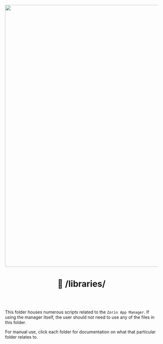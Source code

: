 <p align="center"><img src="https://raw.githubusercontent.com/Aetherinox/zorin-app-manager/main/docs/images/readme/banner.jpg" width="860"></p>

<h1 align="center"><b>📁 /libraries/</b></h1>

<br />
<br />

This folder houses numerous scripts related to the `Zorin App Manager`. If using the manager itself, the user should not need to use any of the files in this folder.

For manual use, click each folder for documentation on what that particular folder relates to.
